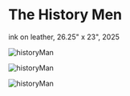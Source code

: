 # The History Men

ink on leather, 26.25" x 23", 2025

![historyMan](historyMan1.jpg)


![historyMan](historyMan2.jpg)


![historyMan](historyMan3.jpg)
